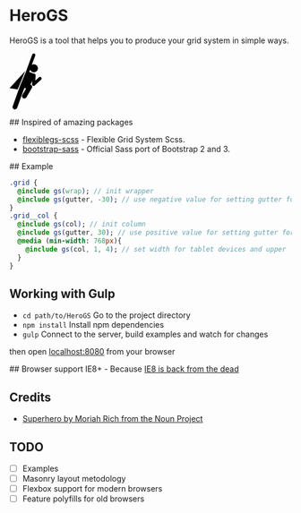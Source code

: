 # HeroGS
HeroGS is a tool that helps you to produce your grid system in simple ways.

<svg xmlns="http://www.w3.org/2000/svg" width="58" height="101" viewBox="0 0 58 101">
  <path fill="#000000" fill-rule="evenodd" d="M28.307,32.211 C11.512,51.236 0.368,62.895 0.368,62.895 L14.768,65.292 L28.307,32.211 Z M56.764,43.634 C55.7,42.495 53.909,42.433 52.767,43.502 L46.377,49.469 L46.824,39.851 C46.894,38.29 45.687,36.966 44.129,36.894 C43.863,36.883 43.603,36.913 43.358,36.969 L35.375,33.979 L36.96,29.659 C37.54,31.506 38.862,33.116 40.755,34 C44.335,35.684 48.604,34.139 50.285,30.558 C51.966,26.977 50.425,22.71 46.841,21.028 C44.544,19.952 41.97,20.199 39.973,21.457 L46.11,4.723 C46.652,3.257 45.896,1.631 44.431,1.094 C42.963,0.556 41.337,1.307 40.801,2.773 L29.25,34.256 C29.232,34.306 29.215,34.358 29.202,34.408 L19.223,58.262 L19.259,58.283 C19.146,58.488 19.043,58.697 18.961,58.924 L5.895,95.239 C5.103,97.447 6.248,99.878 8.454,100.666 C8.927,100.84 9.412,100.92 9.889,100.92 C11.628,100.92 13.258,99.842 13.882,98.111 L26.823,62.135 L29.788,63.644 L23.146,75.021 C21.962,77.042 22.646,79.643 24.668,80.826 C25.341,81.219 26.077,81.404 26.801,81.404 C28.262,81.404 29.681,80.65 30.47,79.301 L40.104,62.805 C41.287,60.783 40.602,58.183 38.581,57.002 C38.265,56.815 37.932,56.684 37.594,56.588 L40.692,49.992 L40.408,56.149 C40.354,57.298 41.006,58.365 42.046,58.847 C42.426,59.021 42.833,59.108 43.232,59.108 C43.935,59.108 44.629,58.847 45.165,58.346 L56.63,47.63 C57.771,46.565 57.829,44.776 56.764,43.634 Z"/>
</svg>

## Inspired of amazing packages
- [flexiblegs-scss](https://github.com/flexiblegs/flexiblegs-scss) - Flexible Grid System Scss.
- [bootstrap-sass](https://github.com/twbs/bootstrap-sass) - Official Sass port of Bootstrap 2 and 3.

## Example
```sass
.grid {
  @include gs(wrap); // init wrapper
  @include gs(gutter, -30); // use negative value for setting gutter for wrapper
}
.grid__col {
  @include gs(col); // init column
  @include gs(gutter, 30); // use positive value for setting gutter for columns
  @media (min-width: 768px){
    @include gs(col, 1, 4); // set width for tablet devices and upper
  }
}
```

## Working with Gulp
- `cd path/to/HeroGS` Go to the project directory
- `npm install` Install npm dependencies
- `gulp` Connect to the server, build examples and watch for changes

then open [localhost:8080](http://localhost:8080) from your browser

## Browser support
IE8+ - Because [IE8 is back from the dead](http://www.webdesignerdepot.com/2016/01/ie8-is-back-from-the-dead/)

## Credits
- [Superhero by Moriah Rich from the Noun Project](https://thenounproject.com/search/?q=hero&i=12709)

## TODO
- [ ] Examples
- [ ] Masonry layout metodology
- [ ] Flexbox support for modern browsers
- [ ] Feature polyfills for old browsers
